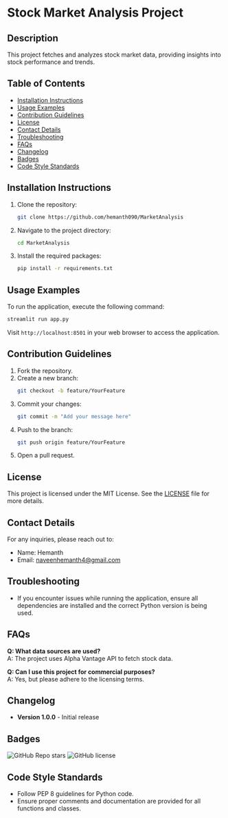 
# Stock Market Analysis Project

## Description
This project fetches and analyzes stock market data, providing insights into stock performance and trends.

## Table of Contents
- [Installation Instructions](#installation-instructions)
- [Usage Examples](#usage-examples)
- [Contribution Guidelines](#contribution-guidelines)
- [License](#license)
- [Contact Details](#contact-details)
- [Troubleshooting](#troubleshooting)
- [FAQs](#faqs)
- [Changelog](#changelog)
- [Badges](#badges)
- [Code Style Standards](#code-style-standards)

## Installation Instructions
1. Clone the repository:
   ```bash
   git clone https://github.com/hemanth090/MarketAnalysis
   ```
2. Navigate to the project directory:
   ```bash
   cd MarketAnalysis
   ```
3. Install the required packages:
   ```bash
   pip install -r requirements.txt
   ```

## Usage Examples
To run the application, execute the following command:
```bash
streamlit run app.py
```
Visit `http://localhost:8501` in your web browser to access the application.

## Contribution Guidelines
1. Fork the repository.
2. Create a new branch:
   ```bash
   git checkout -b feature/YourFeature
   ```
3. Commit your changes:
   ```bash
   git commit -m "Add your message here"
   ```
4. Push to the branch:
   ```bash
   git push origin feature/YourFeature
   ```
5. Open a pull request.

## License
This project is licensed under the MIT License. See the [LICENSE](LICENSE) file for more details.

## Contact Details
For any inquiries, please reach out to:
- Name: Hemanth
- Email: naveenhemanth4@gmail.com

## Troubleshooting
- If you encounter issues while running the application, ensure all dependencies are installed and the correct Python version is being used.

## FAQs
**Q: What data sources are used?**  
A: The project uses Alpha Vantage API to fetch stock data.

**Q: Can I use this project for commercial purposes?**  
A: Yes, but please adhere to the licensing terms.

## Changelog
- **Version 1.0.0** - Initial release

## Badges
![GitHub Repo stars](https://img.shields.io/github/stars/hemanth090/stock-market-analysis?style=social)
![GitHub license](https://img.shields.io/github/license/hemanth090/stock-market-analysis)

## Code Style Standards
- Follow PEP 8 guidelines for Python code.
- Ensure proper comments and documentation are provided for all functions and classes.
